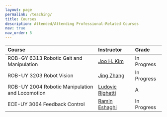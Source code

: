 ```yaml
---
layout: page
permalink: /teaching/
title: Courses
description: Attended/Attending Professional-Related Courses
nav: true
nav_order: 5
---
```


| Course | Instructor | Grade |
| :-----| :----- | :----- |
| ROB-GY 6313 Robotic Gait and Manipulation | [Joo H. Kim](https://scholar.google.com/citations?user=A9kRCS0AAAAJ&hl=en) | In Progress |
| ROB-UY 3203 Robot Vision | [Jing Zhang](https://scholar.google.com/citations?user=fRGFTaEAAAAJ&hl=en) | In Progress |
| ROB-UY 2004 Robotic Manipulation and Locomotion  | [Ludovic Righetti](https://scholar.google.com/citations?user=LuA1j4oAAAAJ&hl=en) | A |
| ECE-UY 3064 Feedback Control | [Ramin Eshaghi](https://www.linkedin.com/in/r-andy-eshaghi-39b1072/) | In Progress |
